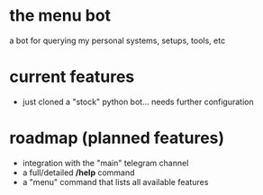 # the menu bot
a bot for querying my personal systems, setups, tools, etc

# current features
- just cloned a "stock" python bot... needs further configuration

# roadmap (planned features)
- integration with the "main" telegram channel
- a full/detailed **/help** command
- a "menu" command that lists all available features